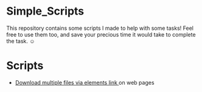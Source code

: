 # Simple_Scripts
 
This repository contains some scripts I made to help with some tasks!
Feel free to use them too, and save your precious time it would take to complete the task. :relaxed:

Scripts 
=================
<!--ts-->
   * [Download multiple files via elements link <a/> on web pages](#)
<!--te-->
